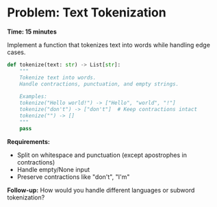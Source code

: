 # Problem: Text Tokenization

**Time: 15 minutes**

Implement a function that tokenizes text into words while handling edge cases.

```python
def tokenize(text: str) -> List[str]:
    """
    Tokenize text into words.
    Handle contractions, punctuation, and empty strings.
    
    Examples:
    tokenize("Hello world!") -> ["Hello", "world", "!"]
    tokenize("don't") -> ["don't"]  # Keep contractions intact
    tokenize("") -> []
    """
    pass
```

**Requirements:**
- Split on whitespace and punctuation (except apostrophes in contractions)
- Handle empty/None input
- Preserve contractions like "don't", "I'm"

**Follow-up:** How would you handle different languages or subword tokenization?
